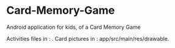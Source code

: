 # Card-Memory-Game
Android application for kids, of a Card Memory Game

Activities files in : .
Card pictures in : app/src/main/res/drawable.
